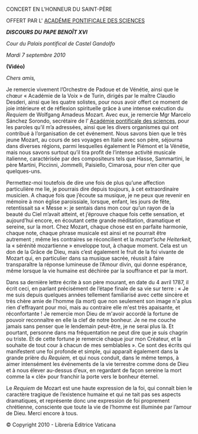 CONCERT EN L'HONNEUR DU SAINT-PÈRE

OFFERT PAR L' [ACADÉMIE PONTIFICALE DES SCIENCES](http://www.vatican.va/roman_curia/pontifical_academies/acdscien/index_fr.htm)

***DISCOURS DU PAPE BENOÎT XVI***

*Cour du Palais pontifical de Castel Gandolfo*

*Mardi 7 septembre 2010*

**(Vidéo)**

*Chers amis,*

Je remercie vivement l’Orchestre de Padoue et de Vénétie, ainsi que le chœur « Académie de la Voix » de Turin, dirigés par le maître Claudio Desderi, ainsi que les quatre solistes, pour nous avoir offert ce moment de joie intérieure et de réflexion spirituelle grâce à une intense exécution du *Requiem* de Wolfgang Amadeus Mozart. Avec eux, je remercie Mgr Marcelo Sánchez Sorondo, secrétaire de l’ [Académie pontificale des sciences](http://www.vatican.va/roman_curia/pontifical_academies/acdscien/index_fr.htm), pour les paroles qu’il m’a adressées, ainsi que les divers organismes qui ont contribué à l’organisation de cet événement. Nous savons bien que le très jeune Mozart, au cours de ses voyages en Italie avec son père, séjourna dans diverses régions, parmi lesquelles également le Piémont et la Vénétie, mais nous savons surtout qu’il tira profit de l’intense activité musicale italienne, caractérisée par des compositeurs tels que Hasse, Sammartini, le père Martini, Piccinni, Jommelli, Paisiello, Cimarosa, pour n’en citer que quelques-uns.

Permettez-moi toutefois de dire une fois de plus qu’une affection particulière me lie, je pourrais dire depuis toujours, à cet extraordinaire musicien. A chaque fois que j’écoute sa musique, je ne peux que revenir en mémoire à mon église paroissiale, lorsque, enfant, les jours de fête, retentissait sa « Messe »: je sentais dans mon cour qu’un rayon de la beauté du Ciel m’avait atteint, et j’éprouve chaque fois cette sensation, et aujourd’hui encore, en écoutant cette grande méditation, dramatique et sereine, sur la mort. Chez Mozart, chaque chose est en parfaite harmonie, chaque note, chaque phrase musicale est ainsi et ne pourrait être autrement ; même les contraires se réconcilient et la *mozart’sche Heiterkeit,* la « sérénité mozartienne » enveloppe tout, à chaque moment. Cela est un don de la Grâce de Dieu, mais c’est également le fruit de la foi vivante de Mozart qui, en particulier dans sa musique sacrée, réussit à faire transparaître la réponse lumineuse de l’Amour divin, qui donne espérance, même lorsque la vie humaine est déchirée par la souffrance et par la mort.

Dans sa dernière lettre écrite à son père mourant, en date du 4 avril 1787, il écrit ceci, en parlant précisément de l’étape finale de sa vie sur terre : « Je me suis depuis quelques années tellement familiarisé avec cette sincère et très chère amie de l’homme (la mort) que non seulement son image n'a plus rien d'effrayant pour moi, mais au contraire elle m'est très apaisante, et réconfortante ! Je remercie mon Dieu de m'avoir accordé la fortune de pouvoir reconnaître en elle la clef de notre bonheur. Je ne me couche jamais sans penser que le lendemain peut-être, je ne serai plus là. Et pourtant, personne dans ma fréquentation ne peut dire que je suis chagrin ou triste. Et de cette fortune je remercie chaque jour mon Créateur, et la souhaite de tout cour à chacun de mes semblables ». Ce sont des écrits qui manifestent une foi profonde et simple, qui apparaît également dans la grande prière du *Requiem,* et qui nous conduit, dans le même temps, à aimer intensément les événements de la vie terrestre comme dons de Dieu et à nous élever au-dessus d’eux, en regardant de façon sereine la mort comme la « clé» pour franchir la porte vers le bonheur éternel.

Le *Requiem* de Mozart est une haute expression de la foi, qui connaît bien le caractère tragique de l’existence humaine et qui ne tait pas ses aspects dramatiques, et représente donc une expression de foi proprement chrétienne, consciente que toute la vie de l’homme est illuminée par l’amour de Dieu. Merci encore à tous.

© Copyright 2010 - Libreria Editrice Vaticana